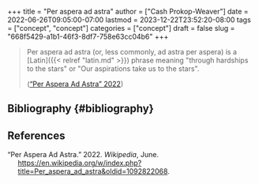 +++
title = "Per aspera ad astra"
author = ["Cash Prokop-Weaver"]
date = 2022-06-26T09:05:00-07:00
lastmod = 2023-12-22T23:52:20-08:00
tags = ["concept", "concept"]
categories = ["concept"]
draft = false
slug = "668f5429-a1b1-46f3-8df7-758e63cc04b6"
+++

> Per aspera ad astra (or, less commonly, ad astra per aspera) is a [Latin]({{< relref "latin.md" >}}) phrase meaning "through hardships to the stars" or "Our aspirations take us to the stars".
>
> (<a href="#citeproc_bib_item_1">“Per Aspera Ad Astra” 2022</a>)


## Bibliography {#bibliography}

## References

<style>.csl-entry{text-indent: -1.5em; margin-left: 1.5em;}</style><div class="csl-bib-body">
  <div class="csl-entry"><a id="citeproc_bib_item_1"></a>“Per Aspera Ad Astra.” 2022. <i>Wikipedia</i>, June. <a href="https://en.wikipedia.org/w/index.php?title=Per_aspera_ad_astra&oldid=1092822068">https://en.wikipedia.org/w/index.php?title=Per_aspera_ad_astra&#38;oldid=1092822068</a>.</div>
</div>
